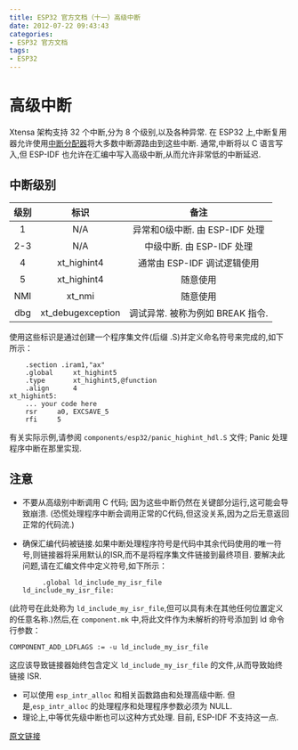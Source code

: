 ```yaml
---
title: ESP32 官方文档（十一）高级中断
date: 2012-07-22 09:43:43
categories:
- ESP32 官方文档
tags:
- ESP32
---
```


# 高级中断

Xtensa 架构支持 32 个中断,分为 8 个级别,以及各种异常. 在 ESP32 上,中断复用器允许使用[中断分配器](https://docs.espressif.com/projects/esp-idf/en/latest/api-reference/system/intr_alloc.html)将大多数中断源路由到这些中断. 通常,中断将以 C 语言写入,但 ESP-IDF 也允许在汇编中写入高级中断,从而允许非常低的中断延迟.

## 中断级别

|级别|标识|备注|
|:---:|:--:|:--:|
|1|N/A|异常和0级中断. 由 ESP-IDF 处理|
|2-3|N/A|中级中断. 由 ESP-IDF 处理|
|4|xt_highint4|通常由 ESP-IDF 调试逻辑使用|
|5|xt_highint4|随意使用|
|NMI|xt_nmi|随意使用|
|dbg|xt_debugexception|调试异常. 被称为例如 BREAK 指令.|

使用这些标识是通过创建一个程序集文件(后缀 .S)并定义命名符号来完成的,如下所示：

```
    .section .iram1,"ax"
    .global     xt_highint5
    .type       xt_highint5,@function
    .align      4
xt_highint5:
    ... your code here
    rsr     a0, EXCSAVE_5
    rfi     5
```

有关实际示例,请参阅 `components/esp32/panic_highint_hdl.S` 文件; Panic 处理程序中断在那里实现.

## 注意

 - 不要从高级别中断调用 C 代码; 因为这些中断仍然在关键部分运行,这可能会导致崩溃. (恐慌处理程序中断会调用正常的C代码,但这没关系,因为之后无意返回正常的代码流.)
 - 确保汇编代码被链接.如果中断处理程序符号是代码中其余代码使用的唯一符号,则链接器将采用默认的ISR,而不是将程序集文件链接到最终项目. 要解决此问题,请在汇编文件中定义符号,如下所示：
	
	```
	     .global ld_include_my_isr_file
	ld_include_my_isr_file:
	```

(此符号在此处称为 `ld_include_my_isr_file`,但可以具有未在其他任何位置定义的任意名称.)然后,在 `component.mk` 中,将此文件作为未解析的符号添加到 ld 命令行参数：

```
COMPONENT_ADD_LDFLAGS := -u ld_include_my_isr_file
```

这应该导致链接器始终包含定义 `ld_include_my_isr_file` 的文件,从而导致始终链接 ISR.

 - 可以使用 `esp_intr_alloc` 和相关函数路由和处理高级中断. 但是,`esp_intr_alloc` 的处理程序和处理程序参数必须为 NULL.
 - 理论上,中等优先级中断也可以这种方式处理. 目前, ESP-IDF 不支持这一点.

[原文链接](https://docs.espressif.com/projects/esp-idf/en/latest/api-guides/hlinterrupts.html)

